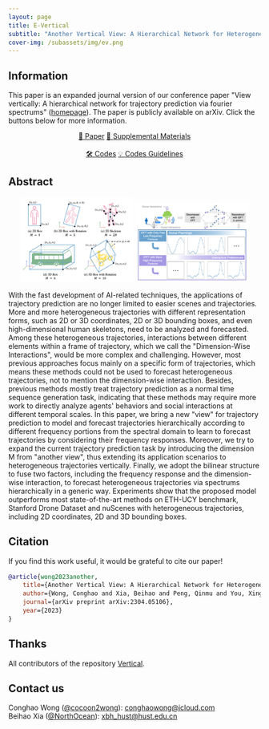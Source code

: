 ```yaml
---
layout: page
title: E-Vertical
subtitle: "Another Vertical View: A Hierarchical Network for Heterogeneous Trajectory Prediction via Spectrums"
cover-img: /subassets/img/ev.png
---
```

<!--
 * @Author: Conghao Wong
 * @Date: 2023-03-21 17:52:21
 * @LastEditors: Conghao Wong
 * @LastEditTime: 2023-04-28 19:32:03
 * @Description: file content
 * @Github: https://cocoon2wong.github.io
 * Copyright 2023 Conghao Wong, All Rights Reserved.
-->

## Information

This paper is an expanded journal version of our conference paper "View vertically: A hierarchical network for trajectory prediction via fourier spectrums" ([homepage](https://cocoon2wong.github.io/Vertical/)).
The paper is publicly available on arXiv.
Click the buttons below for more information.

<div style="text-align: center;">
    <a class="btn btn-colorful btn-lg" href="https://arxiv.org/abs/2304.05106">📖 Paper</a>
    <a class="btn btn-colorful btn-lg" href="./supplementalMaterials">📝 Supplemental Materials</a>
    <br><br>
    <a class="btn btn-colorful btn-lg" href="https://github.com/cocoon2wong/E-Vertical">🛠️ Codes</a>
    <a class="btn btn-colorful btn-lg" href="./howToUse">💡 Codes Guidelines</a>
</div>

## Abstract

<div style="text-align: center;">
    <img style="width: 45%;" src="./subassets/img/EV_fig1.png">
    <img style="width: 45%;" src="./subassets/img/EV_fig2.png">
</div>

With the fast development of AI-related techniques, the applications of trajectory prediction are no longer limited to easier scenes and trajectories.
More and more heterogeneous trajectories with different representation forms, such as 2D or 3D coordinates, 2D or 3D bounding boxes, and even high-dimensional human skeletons, need to be analyzed and forecasted.
Among these heterogeneous trajectories, interactions between different elements within a frame of trajectory, which we call the "Dimension-Wise Interactions", would be more complex and challenging.
However, most previous approaches focus mainly on a specific form of trajectories, which means these methods could not be used to forecast heterogeneous trajectories, not to mention the dimension-wise interaction.
Besides, previous methods mostly treat trajectory prediction as a normal time sequence generation task, indicating that these methods may require more work to directly analyze agents' behaviors and social interactions at different temporal scales.
In this paper, we bring a new "view" for trajectory prediction to model and forecast trajectories hierarchically according to different frequency portions from the spectral domain to learn to forecast trajectories by considering their frequency responses.
Moreover, we try to expand the current trajectory prediction task by introducing the dimension M from "another view", thus extending its application scenarios to heterogeneous trajectories vertically.
Finally, we adopt the bilinear structure to fuse two factors, including the frequency response and the dimension-wise interaction, to forecast heterogeneous trajectories via spectrums hierarchically in a generic way.
Experiments show that the proposed model outperforms most state-of-the-art methods on ETH-UCY benchmark, Stanford Drone Dataset and nuScenes with heterogeneous trajectories, including 2D coordinates, 2D and 3D bounding boxes.

## Citation

If you find this work useful, it would be grateful to cite our paper!

```bib
@article{wong2023another,
    title={Another Vertical View: A Hierarchical Network for Heterogeneous Trajectory Prediction via Spectrums},
    author={Wong, Conghao and Xia, Beihao and Peng, Qinmu and You, Xinge},
    journal={arXiv preprint arXiv:2304.05106},
    year={2023}
}
```

## Thanks

All contributors of the repository [Vertical](https://github.com/cocoon2wong/Vertical).

## Contact us

Conghao Wong ([@cocoon2wong](https://github.com/cocoon2wong)): conghaowong@icloud.com  
Beihao Xia ([@NorthOcean](https://github.com/NorthOcean)): xbh_hust@hust.edu.cn
